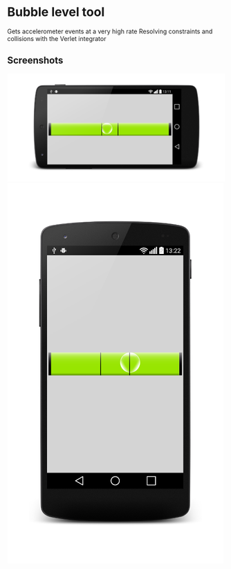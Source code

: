 Bubble level tool 
=============================

Gets accelerometer events at a very high rate
Resolving constraints and collisions with the Verlet integrator

Screenshots
-----------

![Phone in portrait](screenshots/portrait.png "Phone in landscape")
![Phone in landscape](screenshots/landscape.png "Phone in portrait")







